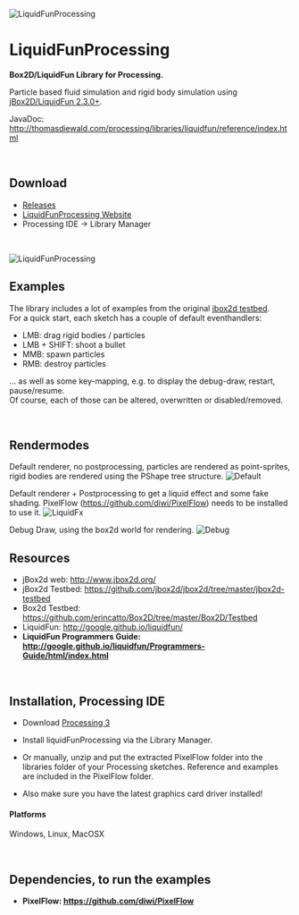 ![LiquidFunProcessing](https://github.com/diwi/LiquidFunProcessing/blob/master/screenshots/examples/diewald_LiquidFunProcessing_Chains.jpg)


# LiquidFunProcessing
**Box2D/LiquidFun Library for Processing.**

Particle based fluid simulation and rigid body simulation using [jBox2D/LiquidFun 2.3.0+](https://github.com/jbox2d/jbox2d).


JavaDoc: http://thomasdiewald.com/processing/libraries/liquidfun/reference/index.html

<br>

## Download
+ [Releases](https://github.com/diwi/LiquidFunProcessing/releases)
+ [LiquidFunProcessing Website](http://thomasdiewald.com/processing/libraries/liquidfun)
+ Processing IDE -> Library Manager

<br>

![LiquidFunProcessing](https://github.com/diwi/LiquidFunProcessing/blob/master/screenshots/examples/diewald_LiquidFunProcessing_Examples2.jpg)

## Examples
The library includes a lot of examples from the original [jbox2d testbed](https://github.com/jbox2d/jbox2d/tree/master/jbox2d-testbed/src/main/java/org/jbox2d/testbed/tests).<br>
For a quick start, each sketch has a couple of default eventhandlers:

- LMB: drag rigid bodies / particles
- LMB + SHIFT: shoot a bullet
- MMB: spawn particles
- RMB: destroy particles

... as well as some key-mapping, e.g. to display the debug-draw, restart, pause/resume.<br>
Of course, each of those can be altered, overwritten or disabled/removed.

<br>


## Rendermodes
Default renderer, no postprocessing, particles are rendered as point-sprites, rigid bodies are rendered using the PShape tree structure.
![Default](https://github.com/diwi/LiquidFunProcessing/blob/master/screenshots/rendermodes/diewald_LiquidFunProcessing_RenderRaw.jpg)

Default renderer + Postprocessing to get a liquid effect and some fake shading.
PixelFlow (https://github.com/diwi/PixelFlow) needs to be installed to use it.
![LiquidFx](https://github.com/diwi/LiquidFunProcessing/blob/master/screenshots/rendermodes/diewald_LiquidFunProcessing_RenderLiquidFx.jpg)

Debug Draw, using the box2d world for rendering.
![Debug](https://github.com/diwi/LiquidFunProcessing/blob/master/screenshots/rendermodes/diewald_LiquidFunProcessing_RenderDebug.jpg)

## Resources

- jBox2d web: http://www.jbox2d.org/
- jBox2d Testbed: https://github.com/jbox2d/jbox2d/tree/master/jbox2d-testbed
- Box2d Testbed: https://github.com/erincatto/Box2D/tree/master/Box2D/Testbed
- LiquidFun: http://google.github.io/liquidfun/
- **LiquidFun Programmers Guide: http://google.github.io/liquidfun/Programmers-Guide/html/index.html**

<br>

## Installation, Processing IDE

- Download [Processing 3](https://processing.org/download/?processing)
- Install liquidFunProcessing via the Library Manager.
- Or manually, unzip and put the extracted PixelFlow folder into the libraries folder of your Processing sketches. Reference and examples are included in the PixelFlow folder. 

- Also make sure you have the latest graphics card driver installed!

#### Platforms
Windows, Linux, MacOSX


<br>

## Dependencies, to run the examples

 - **PixelFlow: https://github.com/diwi/PixelFlow**

